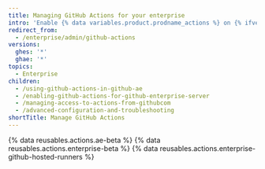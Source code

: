 ```yaml
---
title: Managing GitHub Actions for your enterprise
intro: 'Enable {% data variables.product.prodname_actions %} on {% ifversion ghae %}{% data variables.product.prodname_ghe_managed %}{% else %}{% data variables.product.prodname_ghe_server %}{% endif %}, and manage {% data variables.product.prodname_actions %} policies and settings.'
redirect_from:
  - /enterprise/admin/github-actions
versions:
  ghes: '*'
  ghae: '*'
topics:
  - Enterprise
children:
  - /using-github-actions-in-github-ae
  - /enabling-github-actions-for-github-enterprise-server
  - /managing-access-to-actions-from-githubcom
  - /advanced-configuration-and-troubleshooting
shortTitle: Manage GitHub Actions
---
```

{% data reusables.actions.ae-beta %}
{% data reusables.actions.enterprise-beta %}
{% data reusables.actions.enterprise-github-hosted-runners %}
